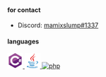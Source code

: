 <h4 align="left">for contact</h4>

 - Discord: [mamixslump#1337](https://discord.com/users/222442639365111808)


<h4 align="left">languages</h4>
<p align="left">
<a href="https://docs.microsoft.com/tr-tr/dotnet/csharp/" target="_blank"> <img src="https://raw.githubusercontent.com/devicons/devicon/master/icons/csharp/csharp-original.svg" alt="csharp" width="35" height="35"/> </a>
<a href="https://www.java.com" target="_blank"> <img src="https://raw.githubusercontent.com/devicons/devicon/master/icons/java/java-original.svg" alt="java" width="35" height="35"/> </a>
<a href="https://www.php.net" target="_blank"> <img src="https://raw.githubusercontent.com/jmnote/z-icons/master/svg/php.svg" alt="php" width="35" height="35"/> </a>

